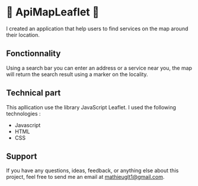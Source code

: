 # 🚀 ApiMapLeaflet 🚀
I created an application that help users to find services on the map around their location.  

## Fonctionnality
Using a search bar you can enter an address or a service near you, the map will return the search result using a marker on the locality.

## Technical part
This apllication use the library JavaScript Leaflet. I used the following technologies :

- Javascript
- HTML
- CSS

## Support
If you have any questions, ideas, feedback, or anything else about this project, feel free to send me an email at mathieuglt1@gmail.com.
